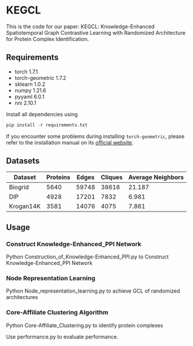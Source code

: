 # KEGCL

This is the code for our paper: KEGCL: Knowledge-Enhanced Spatiotemporal Graph Contrastive Learning with Randomized Architecture for Protein Complex Identification.

## **Requirements**

- torch  1.7.1
- torch-geometric 1.7.2
- sklearn 1.0.2
- numpy 1.21.6
- pyyaml 6.0.1
- nni 2.10.1

Install all dependencies using

```python
pip install -r requirements.txt
```

If you encounter some problems during installing `torch-geometric`, please refer to the installation manual on its [official website](https://pytorch-geometric.readthedocs.io/en/latest/notes/installation.html).

## **Datasets**

| Dataset | Proteins | Edges |  Cliques | Average Neighbors |
| --- | --- | --- | --- | --- |
| Biogrid | 5640 | 59748 | 38616 | 21.187 |
| DIP | 4928 | 17201 | 7832 | 6.981 |
| Krogan14K | 3581 | 14076 | 4075 | 7.861 |

## **Usage**

### Construct Knowledge-Enhanced_PPI Network

Python Construction_of_Knowledge-Enhanced_PPI.py to Construct Knowledge-Enhanced_PPI Network

### Node Representation Learning

Python Node_representation_learning.py to achieve GCL of randomized architectures

### Core-Affiliate Clustering Algorithm

Python Core-Affiliate_Clustering.py to identify protein complexes

Use performance.py to evaluate performance.

